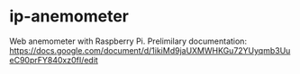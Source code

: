 ip-anemometer
=============

Web anemometer with Raspberry Pi. Prelimilary documentation:
https://docs.google.com/document/d/1ikiMd9jaUXMWHKGu72YUyqmb3UueC90prFY840xz0fI/edit
